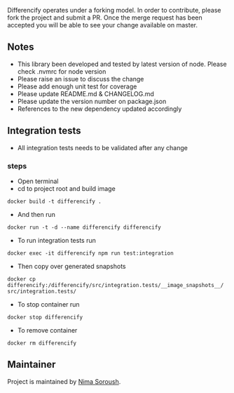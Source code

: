 Differencify operates under a forking model. In order to contribute, please fork the project and submit a PR. Once the merge request has been accepted you will be able to see your change available on master.
## Notes
* This library been developed and tested by latest version of node. Please check .nvmrc for node version
* Please raise an issue to discuss the change
* Please add enough unit test for coverage 
* Please update README.md & CHANGELOG.md
* Please update the version number on package.json
* References to the new dependency updated accordingly

## Integration tests
* All integration tests needs to be validated after any change

### steps
- Open terminal
- cd to project root and build image
```
docker build -t differencify .
```
- And then run
```
docker run -t -d --name differencify differencify
```
- To run integration tests run
```
docker exec -it differencify npm run test:integration
```
- Then copy over generated snapshots
```
docker cp differencify:/differencify/src/integration.tests/__image_snapshots__/ src/integration.tests/
```
- To stop container run
```
docker stop differencify
```
- To remove container
```
docker rm differencify
```

## Maintainer
Project is maintained by [Nima Soroush](https://github.com/NimaSoroush).